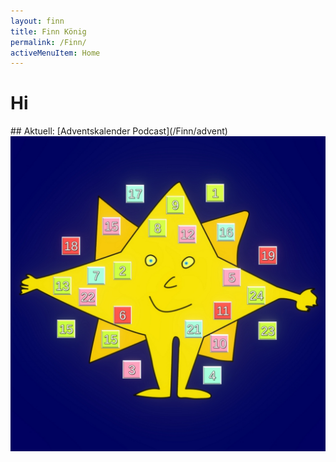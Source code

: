 ```yaml
---
layout: finn
title: Finn König
permalink: /Finn/
activeMenuItem: Home
---
```


# Hi

<div class="containerFull green center">
<div class="text-center"  markdown="1">
##  Aktuell: [Adventskalender Podcast](/Finn/advent)
  <img src="/src/img/stern_klein.jpg" class="rounded-circle">
</div>
</div>

<br><br>
